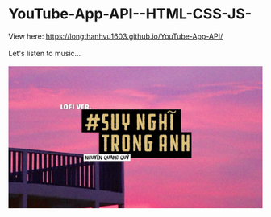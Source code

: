 # YouTube-App-API--HTML-CSS-JS-

View here: https://longthanhvu1603.github.io/YouTube-App-API/ <br> <br>
Let's listen to music... <br> <br>
![alt text](https://github.com/LongThanhVu1603/YouTube-App-API/blob/main/img/thumnails.jpg)
